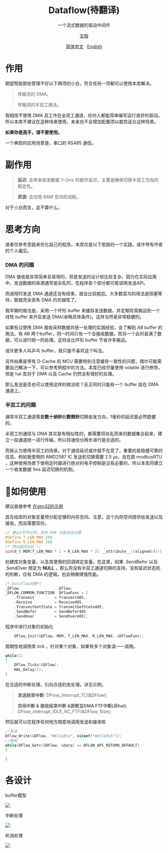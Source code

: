 <p align="center">
 <h1 align="center">Dataflow(待翻译)</h1>
 <p align="center">一个流式数据的驱动中间件</p>
</p>
<p align="center">
    <a href="https://wiki.yono233.cn/Dataflow/zh_hans/">文档</a>
</p>

<p align="center">
    <a href="/README.md">简体中文</a>
    ·
    <a href="/Example/README.DATA/README_EN.md">English</a>
</p>

# 作用
期望帮助那些管理不好以下两项的小白，符合任何一项都可以使用本库解决。

>传输流的 DMA。
>
>传输流的半双工用法。

我相信不使用 DMA 且工作在全双工通道，任何人都能简单编写运行良好的驱动。所以本库不建议在这种场景使用，未来也不会增加配置项以裁剪适合这种场景。

**如果你是高手，请不要使用。**

一个典型的应用场景是，串口的 RS485 通信。

# 副作用
>**延迟**: 会带来收发数据 1~2ms 的额外延迟，主要是确保切换半双工方向的稳定性。
>
>**资源**: 会加倍 RAM 空间的消耗。

对于小白而言，这不算什么。

# 思考方向

或者仅参考思路来优化自己的程序。本库仅是以下思路的一个实践，或许带有作者的个人偏见。

### DMA 的问题
DMA 接收是非常简单且易用的，但是发送的设计却比较复杂，因为在实际应用中，发送数据的来源通常是杂乱的，在程序各个部分都可能调用发送API。

而调用时发送 DMA 通道还没有结束，就会比较尴尬。大多数菜鸟的用法是阻塞等待，那就完全丧失 DMA 的优越性了。

我早期的做法是，采用一个环形 buffer 来缓存发送数据，并定期将其搬运到一个线性 buffer 来开启发送 DMA(省略具体条件)，这样当然是非常稳健的。

如果有过使用 DMA 接收采样数据并统一处理的实践经验，会了解到 AB buffer 的用法。有 AB 两个buffer，同一时间只有一个会接收数据，而另一个此时装满了数据，可以进行统一的处理。这将会比环形 buffer 节省许多搬运。

或许更多人叫乒乓 buffer，我只是不喜欢这个叫法。

另外如果是带有 D-Cache 的 MCU 需要特别注意缓存一致性的问题，偶尔可能需要自己解决一下，可以参考例程中的方法。本库已经尽量使用 volatile 进行修饰，但是 hal 库对于 DMA 以及 Cache 仍然没有很好的处理。

那么发送是否也可以使用这样的做法呢？反正同时只能有一个 buffer 挂在 DMA 通道上。

### 半双工的问题
通常半双工通道需要**数十纳秒**到**数微秒**切换收发方向，1毫秒的延迟是必然稳健的。

半双工的通信与 DMA 其实是有相似性的，都需要将杂乱而来的数据集合起来，建立一段通道统一进行传输。所以将通信分两步进行是合适的。

而我认为使用半双工的场景。对于通信延迟或许就不在意了，重要的是稳健可靠的信息。例如我使用的 AMD2587 IC 发送机切换需要 2.5 μs，且在跑 modbusRTU ，这种使用场景下使用定时器进行绝对的电平控制是没有必要的，所以本库将建立一个收发数据 1ms 延迟切换的机制。

# 🤔如何使用

建议直接参考 [在stm32的示例](/Example/stm32H743/h7_main.c)

首先给库的对象变量预分配足够的内存空间。注意，这个内存空间提供给发送以及接收，而且需要双份。

```c
// 建议4字节对齐，否则 DMA 可能存在问题
#define T_LEN_MAX 256
#define R_LEN_MAX 256
/* 预分配内存区 */
uint8_t MEM[T_LEN_MAX * 2 + R_LEN_MAX * 2] __attribute__((aligned(4)));
```

创建库对象变量，以及其使用的回调绑定变量。在这里，如果 .SendBefor 以及 .SendOver 绑定为 **NULL** ，那么将没有半双工通道切换的支持，没有延迟状态机的判断，仅有 DMA 的逻辑，也会稍微增强性能。

```c
/* Dataflow对象*/
_DFlow                  DFlow;
_DFLOW_COMMON_FUNCTION  DFlowFunc = {
    .Transmit         = Transmit485, 
    .Receive          = Receive485,
    .TransmitGetState = TransmitGetState485,
    .SendBefor        = SendBefor485,
    .SendOver         = SendOver485};
```

程序中进行对象的初始化

```c
    DFlow_Init(&DFlow, MEM, T_LEN_MAX, R_LEN_MAX, &DFlowFunc);
```

周期性地调用库 tick ，针对某个对象，如果有多个对象请一一调用。

```c
while(1)
{
    DFlow_Ticks(&DFlow);
    HAL_Delay(1);
}
```
在合适的中断处理，引向合适的库处理。详见示例。

>**发送结束中断**:  DFlow_Interrupt_TC(&DFlow);
>
>**空闲中断 & 接收结束中断 &原教旨DMA FTF中断(非hal)**: DFlow_Interrupt_IDLE_RC_FTF(&DFlow, Size);

然后就可以在程序任何地方随意地调用发送和接收啦

```c
//发送
DFlow_Write(&DFlow, "Hello3\n", sizeof("Hello3\n"));
//接收
while(DFlow_Getc(&DFlow, &data) == DFLOW_API_RETURN_DEFAULT)
{

}
```



# 各设计

buffer模型

![](https://cloudflare-imgbed-6qt.pages.dev/file/1735001474791_buffer%20%E6%A8%A1%E5%9E%8B.png)

中断处理

![](https://cloudflare-imgbed-6qt.pages.dev/file/1735001486438_%E4%B8%AD%E6%96%AD%E5%A4%84%E7%90%86.png)

轮询处理

![](https://cloudflare-imgbed-6qt.pages.dev/file/1735001486588_%E8%BD%AE%E8%AF%A2%E5%A4%84%E7%90%86.png)

